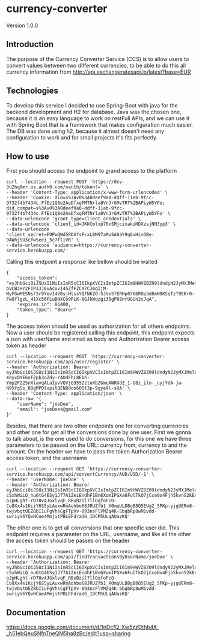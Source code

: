 # currency-converter

Version 1.0.0

## Introduction

The purpose of the Currency Converter Service (CCS) is to allow users to convert values between two different currencies,
to be able to do this all currency information from http://api.exchangeratesapi.io/latest?base=EUR

## Technologies

To develop this service I decided to use Spring-Boot with java for the backend development and H2 for database.
Java was the chosen one, because it is an easy language to work on restFull APIs, and we can use it with Spring Boot
that is a framework that makes configuration much easier. The DB was done using h2, because it almost doesn't need any configuration
to work and for small projects it's fits perfectly.

## How to use

First you should access the endpoint to grand access to the platform

```
curl --location --request POST 'https://dev-3u2hq9mr.us.auth0.com/oauth/token?=' \
--header 'Content-Type: application/x-www-form-urlencoded' \
--header 'Cookie: did=s%3Av0%3A8deef9a0-ddff-11eb-9fcc-9732f4b7434c.FfEz1Q8e2AeDfxqFMTNrla8VnJrGMvTRT%2BAPiyW5YFo; did_compat=s%3Av0%3A8deef9a0-ddff-11eb-9fcc-9732f4b7434c.FfEz1Q8e2AeDfxqFMTNrla8VnJrGMvTRT%2BAPiyW5YFo' \
--data-urlencode 'grant_type=client_credentials' \
--data-urlencode 'client_id=JKKCmlxp76xSMjcixakiHDXzsjNN3yp3' \
--data-urlencode 'client_secret=FOPwQWd5RDXfsFcxL8M97aMuSA9aY9q6vHivOBe-9AWhjSU3cfwSeei_5c7fliVR' \
--data-urlencode 'audience=https://currency-converter-service.herokuapp.com/'
```

Calling this endpoint a response like bellow should be waited
```
{
    "access_token": "eyJhbGciOiJSUzI1NiIsInR5cCI6IkpXVCIsImtpZCI6Im9HWVZBZ09ldndyN2JyMXJMeldodiJ9.eyJpc3MiOiJodHRwczovL2Rldi0zdTJocTltci51cy5hdXRoMC5jb20vIiwic3ViIjoiSktLQ21seHA3NnhTTWpjaXhha2lIRFh6c2pOTjN5cDNAY2xpZW50cyIsImF1ZCI6Imh0dHBzOi8vY3VycmVuY3ktY29udmVydGVyLXNlcnZpY2UuaGVyb2t1YXBwLmNvbS8iLCJpYXQiOjE2MjU3MDc0MzAsImV4cCI6MTYyNTc5MzgzMCwiYXpwIjoiSktLQ21seHA3NnhTTWpjaXhha2lIRFh6c2pOTjN5cDMiLCJndHkiOiJjbGllbnQtY3JlZGVudGlhbHMifQ.2GmIdJxjVR9c2ALVIEBqepFbQMZcVRGsdZmkbRjqU2oO03xMcU2FR7BKYtS6XdhEZNQMN8FWSd5amsXSTh92S7MGlS2zLjKFdChLbDWiYi7oTeImMyfgCWKDWu_n2xB98JN5g9epnCEoTX8X2G2764HdWDp7zTVenjfKCiwuYXbnkrqWe2X-bVCBzHY2FIPJJJ0vAcxvj45ZfFZCX7CJmqIjM-WyFGwMESNs73r9YevI4VBsjHlssYQfN6ZO-SJVxSfERHp0766ROp3d8mN0K5qTzT9EKr0-Fw8flgzL_41Xc56FLuBNXCo9PLK-0GJkWqzgi35gP08nrUGUn2sJqA",
    "expires_in": 86400,
    "token_type": "Bearer"
}
```

The access token should be used as authorization for all others endpoints. Now a user should 
be registered calling this endpoint, this endpoint expects a json with userName and email as body and Authorization Bearer
access token as header

```
curl --location --request POST 'https://currency-converter-service.herokuapp.com/api/user/register' \
--header 'Authorization: Bearer eyJhbGciOiJSUzI1NiIsInR5cCI6IkpXVCIsImtpZCI6Im9HWVZBZ09ldndyN2JyMXJMeldodiJ9.eyJpc3MiOiJodHRwczovL2Rldi0zdTJocTltci51cy5hdXRoMC5jb20vIiwic3ViIjoiSktLQ21seHA3NnhTTWpjaXhha2lIRFh6c2pOTjN5cDNAY2xpZW50cyIsImF1ZCI6Imh0dHBzOi8vY3VycmVuY3ktY29udmVydGVyLXNlcnZpY2UuaGVyb2t1YXBwLmNvbS8iLCJpYXQiOjE2MjU1ODk4NDQsImV4cCI6MTYyNTY3NjI0NCwiYXpwIjoiSktLQ21seHA3NnhTTWpjaXhha2lIRFh6c2pOTjN5cDMiLCJndHkiOiJjbGllbnQtY3JlZGVudGlhbHMifQ.NTPd_E4dYbGLRvAAlj2krrTZpcsZqV8Of6fj1MO6XsFbtSVrr1EIkWUFO9g6patGCMgJ9MYrwax5R0zP6SS9_QxR7hz2I2zlGJ1L5JQH2V0I_vJZ2P7MKAa0NYODPhczXFoksfSbk2vrRxMe5q1cm7XykQC9FbD84eP0Pdq0DO5LLg05DuuOaicW5NjMnyQZ86ND9dZXM-XdyxOYE6nF2pb3oZdy-rAUdFhL8Ebh-Ymp2F22SnXlavqALaIyvVQVjG9552ztoXbZGmeAWRXdZ_1-G8z_iln-_uyjYdA-jw-N95fgSs_BOgMPDlxpitQENBdoo6O5t3p-9gye9l-sUA' \
--header 'Content-Type: application/json' \
--data-raw '{
    "userName": "joeDoe",
    "email": "joeDoes@gmail.com" 
}'
```

Besides, that there are two other endpoints one for converting currencies and other one for get all the conversions done by one user.
First we gonna to talk about, is the one used to do conversions, for this one we have three parameters to be passed on the
URL: currency from, currency to and the amount. On the header we have to pass the token Authorization Bearer
access token, and the username
```
curl --location --request GET 'https://currency-converter-service.herokuapp.com/api/convertCurrency/AUD/USD/-1' \
--header 'userName: joeDoe' \
--header 'Authorization: Bearer eyJhbGciOiJSUzI1NiIsInR5cCI6IkpXVCIsImtpZCI6Im9HWVZBZ09ldndyN2JyMXJMeldodiJ9.eyJpc3MiOiJodHRwczovL2Rldi0zdTJocTltci51cy5hdXRoMC5jb20vIiwic3ViIjoiSktLQ21seHA3NnhTTWpjaXhha2lIRFh6c2pOTjN5cDNAY2xpZW50cyIsImF1ZCI6Imh0dHBzOi8vY3VycmVuY3ktY29udmVydGVyLXNlcnZpY2UuaGVyb2t1YXBwLmNvbS8iLCJpYXQiOjE2MjU2MTk5OTgsImV4cCI6MTYyNTcwNjM5OCwiYXpwIjoiSktLQ21seHA3NnhTTWpjaXhha2lIRFh6c2pOTjN5cDMiLCJndHkiOiJjbGllbnQtY3JlZGVudGlhbHMifQ.tDAiSpi9wExYw-cSxhWiLQ_nu6tG4ESy1J77A1ZeiEndhF1Bn6XomIPGXa6FulTkO7jCce0o4Fjh5kvnS2kEn42v1xDOPoQruO2JpsRgynuLEgfEsRtm5q4tgb98WYkr_-oJpHLght-rD70v4JGxlvqF_RBxBzil7llOqfoFcO-Co8Xx4s1KcjY6S5yLAuxwRmAohbo68JRUZfb1_X0mqULDBgB8Q5EUg2_SPKp-yjgUERm8-twjvbqtOEZ8bI1uFgVhsCgFTpVv-093nsFlVMZq4K-SbqbRp8wM1vdd-swriyV6YQvHCue4MmjitPBLEFdradG_1DCM5ULqAUazKQ'
```

The other one is to get all conversions that one specific user did.
This endpoint requires a parameter on the URL, username, and like all the other the access token should be passes on the header

```
curl --location --request GET 'https://currency-converter-service.herokuapp.com/api/findTransactionsByUserName/joeDoe' \
--header 'Authorization: Bearer eyJhbGciOiJSUzI1NiIsInR5cCI6IkpXVCIsImtpZCI6Im9HWVZBZ09ldndyN2JyMXJMeldodiJ9.eyJpc3MiOiJodHRwczovL2Rldi0zdTJocTltci51cy5hdXRoMC5jb20vIiwic3ViIjoiSktLQ21seHA3NnhTTWpjaXhha2lIRFh6c2pOTjN5cDNAY2xpZW50cyIsImF1ZCI6Imh0dHBzOi8vY3VycmVuY3ktY29udmVydGVyLXNlcnZpY2UuaGVyb2t1YXBwLmNvbS8iLCJpYXQiOjE2MjU2MTk5OTgsImV4cCI6MTYyNTcwNjM5OCwiYXpwIjoiSktLQ21seHA3NnhTTWpjaXhha2lIRFh6c2pOTjN5cDMiLCJndHkiOiJjbGllbnQtY3JlZGVudGlhbHMifQ.tDAiSpi9wExYw-cSxhWiLQ_nu6tG4ESy1J77A1ZeiEndhF1Bn6XomIPGXa6FulTkO7jCce0o4Fjh5kvnS2kEn42v1xDOPoQruO2JpsRgynuLEgfEsRtm5q4tgb98WYkr_-oJpHLght-rD70v4JGxlvqF_RBxBzil7llOqfoFcO-Co8Xx4s1KcjY6S5yLAuxwRmAohbo68JRUZfb1_X0mqULDBgB8Q5EUg2_SPKp-yjgUERm8-twjvbqtOEZ8bI1uFgVhsCgFTpVv-093nsFlVMZq4K-SbqbRp8wM1vdd-swriyV6YQvHCue4MmjitPBLEFdradG_1DCM5ULqAUazKQ'
```

## Documentation
https://docs.google.com/document/d/1nDcfQ-Xw5zzDthb4K-_h51ebQeuSNfnTneQM5ha8zBc/edit?usp=sharing